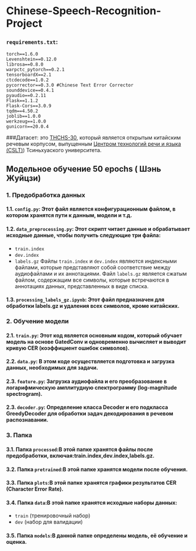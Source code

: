 # Chinese-Speech-Recognition-Project
### `requirements.txt`: 
```text
torch==1.6.0
Levenshtein==0.12.0
librosa==0.8.0
warpctc_pytorch==0.2.1
tensorboardX==2.1
ctcdecode==1.0.2
pycorrector==0.3.0 #Chinese Text Error Corrector
sounddevice==0.4.1
pyaudio==0.2.11
Flask==1.1.2
Flask-Cors==3.0.9
tqdm==4.50.2
joblib==1.0.0
werkzeug==1.0.0
gunicorn==20.0.4
```
###Датасет: это [THCHS-30](https://www.openslr.org/18/), который является открытым китайским речевым корпусом, выпущенным [Центром технологий речи и языка (CSLT)](https://www.openslr.org/18/)) Тсиньхуаского университета.
## Модельное обучение 50 epochs ( Шэнь Жуйцзи)

### 1. Предобработка данных
#### 1.1. `config.py`: Этот файл является конфигурационным файлом, в котором хранятся пути к данным, модели и т.д.
#### 1.2. `data_preprocessing.py`: Этот скрипт читает данные и обрабатывает исходные данные, чтобы получить следующие три файла:
- `train.index`
- `dev.index`
- `labels.gz`
Файлы `train.index` и `dev.index` являются индексными файлами, которые представляют собой соответствие между аудиофайлами и их аннотациями.
Файл `labels.gz` является сжатым файлом, содержащим все символы, которые встречаются в аннотациях данных, представленных в виде списка.
#### 1.3. `processing_labels_gz.ipynb`: Этот файл предназначен для обработки labels.gz и удаления всех символов, кроме китайских.

### 2. Обучение модели
#### 2.1. `train.py`: Этот код является основным кодом, который обучает модель на основе GatedConv и одновременно вычисляет и выводит кривую CER (коэффициент ошибок символов).
#### 2.2. `data.py`: В этом коде осуществляется подготовка и загрузка данных, необходимых для задачи.
#### 2.3. `feature.py`: Загрузка аудиофайла и его преобразование в логарифмическую амплитудную спектрограмму (log-magnitude spectrogram).
#### 2.3. `decoder.py`: Определение класса Decoder и его подкласса GreedyDecoder для обработки задач декодирования в речевом распознавании.

### 3. Папка
#### 3.1. Папка `processed`:В этой папке хранятся файлы после предобработки, включая:train.index,dev.index,labels.gz.
#### 3.2. Папка `pretrained`:В этой папке хранятся модели после обучения.
#### 3.3. Папка `plots`:В этой папке хранятся графики результатов CER (Character Error Rate).
#### 3.4. Папка `data`:В этой папке хранятся исходные наборы данных:
- `train` (тренировочный набор)
- `dev` (набор для валидации)
#### 3.5. Папка `models`:В данной папке определены модель, её обучение и оценка.

